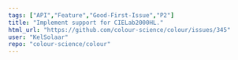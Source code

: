 ```yaml
---
tags: ["API","Feature","Good-First-Issue","P2"]
title: "Implement support for CIELab2000HL."
html_url: "https://github.com/colour-science/colour/issues/345"
user: "KelSolaar"
repo: "colour-science/colour"
---
```


